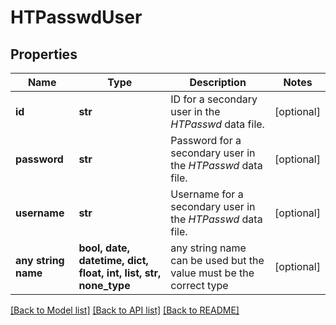 # HTPasswdUser


## Properties
Name | Type | Description | Notes
------------ | ------------- | ------------- | -------------
**id** | **str** | ID for a secondary user in the _HTPasswd_ data file. | [optional] 
**password** | **str** | Password for a secondary user in the _HTPasswd_ data file. | [optional] 
**username** | **str** | Username for a secondary user in the _HTPasswd_ data file. | [optional] 
**any string name** | **bool, date, datetime, dict, float, int, list, str, none_type** | any string name can be used but the value must be the correct type | [optional]

[[Back to Model list]](../README.md#documentation-for-models) [[Back to API list]](../README.md#documentation-for-api-endpoints) [[Back to README]](../README.md)


